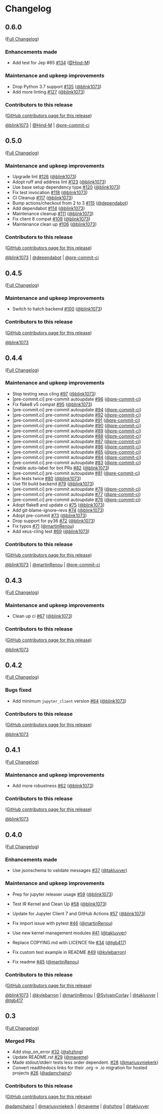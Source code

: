 # Changelog

<!-- <START NEW CHANGELOG ENTRY> -->

## 0.6.0

([Full Changelog](https://github.com/jupyter/jupyter_kernel_test/compare/v0.5.0...78b8f14cf8a7f6c4fba4cb20edd8fa293ae7a602))

### Enhancements made

- Add test for Jep #65 [#134](https://github.com/jupyter/jupyter_kernel_test/pull/134) ([@Hind-M](https://github.com/Hind-M))

### Maintenance and upkeep improvements

- Drop Python 3.7 support [#135](https://github.com/jupyter/jupyter_kernel_test/pull/135) ([@blink1073](https://github.com/blink1073))
- Add more linting [#127](https://github.com/jupyter/jupyter_kernel_test/pull/127) ([@blink1073](https://github.com/blink1073))

### Contributors to this release

([GitHub contributors page for this release](https://github.com/jupyter/jupyter_kernel_test/graphs/contributors?from=2023-01-27&to=2023-08-29&type=c))

[@blink1073](https://github.com/search?q=repo%3Ajupyter%2Fjupyter_kernel_test+involves%3Ablink1073+updated%3A2023-01-27..2023-08-29&type=Issues) | [@Hind-M](https://github.com/search?q=repo%3Ajupyter%2Fjupyter_kernel_test+involves%3AHind-M+updated%3A2023-01-27..2023-08-29&type=Issues) | [@pre-commit-ci](https://github.com/search?q=repo%3Ajupyter%2Fjupyter_kernel_test+involves%3Apre-commit-ci+updated%3A2023-01-27..2023-08-29&type=Issues)

<!-- <END NEW CHANGELOG ENTRY> -->

## 0.5.0

([Full Changelog](https://github.com/jupyter/jupyter_kernel_test/compare/v0.4.5...c3ffbd013b1cdd32d7273d4fbe9ee0ab61af7a1e))

### Maintenance and upkeep improvements

- Upgrade lint [#126](https://github.com/jupyter/jupyter_kernel_test/pull/126) ([@blink1073](https://github.com/blink1073))
- Adopt ruff and address lint [#123](https://github.com/jupyter/jupyter_kernel_test/pull/123) ([@blink1073](https://github.com/blink1073))
- Use base setup dependency type [#120](https://github.com/jupyter/jupyter_kernel_test/pull/120) ([@blink1073](https://github.com/blink1073))
- Fix test invocation [#118](https://github.com/jupyter/jupyter_kernel_test/pull/118) ([@blink1073](https://github.com/blink1073))
- CI Cleanup [#117](https://github.com/jupyter/jupyter_kernel_test/pull/117) ([@blink1073](https://github.com/blink1073))
- Bump actions/checkout from 2 to 3 [#115](https://github.com/jupyter/jupyter_kernel_test/pull/115) ([@dependabot](https://github.com/dependabot))
- Add dependabot [#114](https://github.com/jupyter/jupyter_kernel_test/pull/114) ([@blink1073](https://github.com/blink1073))
- Maintenance cleanup [#111](https://github.com/jupyter/jupyter_kernel_test/pull/111) ([@blink1073](https://github.com/blink1073))
- Fix client 8 compat [#109](https://github.com/jupyter/jupyter_kernel_test/pull/109) ([@blink1073](https://github.com/blink1073))
- Maintenance clean up [#106](https://github.com/jupyter/jupyter_kernel_test/pull/106) ([@blink1073](https://github.com/blink1073))

### Contributors to this release

([GitHub contributors page for this release](https://github.com/jupyter/jupyter_kernel_test/graphs/contributors?from=2022-08-22&to=2023-01-27&type=c))

[@blink1073](https://github.com/search?q=repo%3Ajupyter%2Fjupyter_kernel_test+involves%3Ablink1073+updated%3A2022-08-22..2023-01-27&type=Issues) | [@dependabot](https://github.com/search?q=repo%3Ajupyter%2Fjupyter_kernel_test+involves%3Adependabot+updated%3A2022-08-22..2023-01-27&type=Issues) | [@pre-commit-ci](https://github.com/search?q=repo%3Ajupyter%2Fjupyter_kernel_test+involves%3Apre-commit-ci+updated%3A2022-08-22..2023-01-27&type=Issues)

## 0.4.5

([Full Changelog](https://github.com/jupyter/jupyter_kernel_test/compare/v0.4.4...85c23f820f8127808f60dab6f5871e8d26c01192))

### Maintenance and upkeep improvements

- Switch to hatch backend [#100](https://github.com/jupyter/jupyter_kernel_test/pull/100) ([@blink1073](https://github.com/blink1073))

### Contributors to this release

([GitHub contributors page for this release](https://github.com/jupyter/jupyter_kernel_test/graphs/contributors?from=2022-08-19&to=2022-08-22&type=c))

[@blink1073](https://github.com/search?q=repo%3Ajupyter%2Fjupyter_kernel_test+involves%3Ablink1073+updated%3A2022-08-19..2022-08-22&type=Issues)

## 0.4.4

([Full Changelog](https://github.com/jupyter/jupyter_kernel_test/compare/v0.4.3...b723ce668df0de185f9b682d85379e515cfc012b))

### Maintenance and upkeep improvements

- Stop testing xeus cling [#97](https://github.com/jupyter/jupyter_kernel_test/pull/97) ([@blink1073](https://github.com/blink1073))
- \[pre-commit.ci\] pre-commit autoupdate [#96](https://github.com/jupyter/jupyter_kernel_test/pull/96) ([@pre-commit-ci](https://github.com/pre-commit-ci))
- Fix flake8 v5 compat [#95](https://github.com/jupyter/jupyter_kernel_test/pull/95) ([@blink1073](https://github.com/blink1073))
- \[pre-commit.ci\] pre-commit autoupdate [#94](https://github.com/jupyter/jupyter_kernel_test/pull/94) ([@pre-commit-ci](https://github.com/pre-commit-ci))
- \[pre-commit.ci\] pre-commit autoupdate [#92](https://github.com/jupyter/jupyter_kernel_test/pull/92) ([@pre-commit-ci](https://github.com/pre-commit-ci))
- \[pre-commit.ci\] pre-commit autoupdate [#91](https://github.com/jupyter/jupyter_kernel_test/pull/91) ([@pre-commit-ci](https://github.com/pre-commit-ci))
- \[pre-commit.ci\] pre-commit autoupdate [#90](https://github.com/jupyter/jupyter_kernel_test/pull/90) ([@pre-commit-ci](https://github.com/pre-commit-ci))
- \[pre-commit.ci\] pre-commit autoupdate [#89](https://github.com/jupyter/jupyter_kernel_test/pull/89) ([@pre-commit-ci](https://github.com/pre-commit-ci))
- \[pre-commit.ci\] pre-commit autoupdate [#88](https://github.com/jupyter/jupyter_kernel_test/pull/88) ([@pre-commit-ci](https://github.com/pre-commit-ci))
- \[pre-commit.ci\] pre-commit autoupdate [#87](https://github.com/jupyter/jupyter_kernel_test/pull/87) ([@pre-commit-ci](https://github.com/pre-commit-ci))
- \[pre-commit.ci\] pre-commit autoupdate [#86](https://github.com/jupyter/jupyter_kernel_test/pull/86) ([@pre-commit-ci](https://github.com/pre-commit-ci))
- \[pre-commit.ci\] pre-commit autoupdate [#85](https://github.com/jupyter/jupyter_kernel_test/pull/85) ([@pre-commit-ci](https://github.com/pre-commit-ci))
- \[pre-commit.ci\] pre-commit autoupdate [#84](https://github.com/jupyter/jupyter_kernel_test/pull/84) ([@pre-commit-ci](https://github.com/pre-commit-ci))
- \[pre-commit.ci\] pre-commit autoupdate [#83](https://github.com/jupyter/jupyter_kernel_test/pull/83) ([@pre-commit-ci](https://github.com/pre-commit-ci))
- Enable auto-label for bot PRs [#82](https://github.com/jupyter/jupyter_kernel_test/pull/82) ([@blink1073](https://github.com/blink1073))
- \[pre-commit.ci\] pre-commit autoupdate [#81](https://github.com/jupyter/jupyter_kernel_test/pull/81) ([@pre-commit-ci](https://github.com/pre-commit-ci))
- Run tests twice [#80](https://github.com/jupyter/jupyter_kernel_test/pull/80) ([@blink1073](https://github.com/blink1073))
- Use flit build backend [#79](https://github.com/jupyter/jupyter_kernel_test/pull/79) ([@blink1073](https://github.com/blink1073))
- \[pre-commit.ci\] pre-commit autoupdate [#78](https://github.com/jupyter/jupyter_kernel_test/pull/78) ([@pre-commit-ci](https://github.com/pre-commit-ci))
- \[pre-commit.ci\] pre-commit autoupdate [#77](https://github.com/jupyter/jupyter_kernel_test/pull/77) ([@pre-commit-ci](https://github.com/pre-commit-ci))
- \[pre-commit.ci\] pre-commit autoupdate [#76](https://github.com/jupyter/jupyter_kernel_test/pull/76) ([@pre-commit-ci](https://github.com/pre-commit-ci))
- Adopt flake8 and update ci [#75](https://github.com/jupyter/jupyter_kernel_test/pull/75) ([@blink1073](https://github.com/blink1073))
- Add git-blame-ignore-revs [#74](https://github.com/jupyter/jupyter_kernel_test/pull/74) ([@blink1073](https://github.com/blink1073))
- Adopt pre-commit [#73](https://github.com/jupyter/jupyter_kernel_test/pull/73) ([@blink1073](https://github.com/blink1073))
- Drop support for py36 [#72](https://github.com/jupyter/jupyter_kernel_test/pull/72) ([@blink1073](https://github.com/blink1073))
- Fix typos [#71](https://github.com/jupyter/jupyter_kernel_test/pull/71) ([@martinRenou](https://github.com/martinRenou))
- Add xeus-cling test [#69](https://github.com/jupyter/jupyter_kernel_test/pull/69) ([@blink1073](https://github.com/blink1073))

### Contributors to this release

([GitHub contributors page for this release](https://github.com/jupyter/jupyter_kernel_test/graphs/contributors?from=2021-12-06&to=2022-08-19&type=c))

[@blink1073](https://github.com/search?q=repo%3Ajupyter%2Fjupyter_kernel_test+involves%3Ablink1073+updated%3A2021-12-06..2022-08-19&type=Issues) | [@martinRenou](https://github.com/search?q=repo%3Ajupyter%2Fjupyter_kernel_test+involves%3AmartinRenou+updated%3A2021-12-06..2022-08-19&type=Issues) | [@pre-commit-ci](https://github.com/search?q=repo%3Ajupyter%2Fjupyter_kernel_test+involves%3Apre-commit-ci+updated%3A2021-12-06..2022-08-19&type=Issues)

## 0.4.3

([Full Changelog](https://github.com/jupyter/jupyter_kernel_test/compare/v0.4.2...77a01dc64e0449e026bc505948c3f773f7a01be3))

### Maintenance and upkeep improvements

- Clean up ci [#67](https://github.com/jupyter/jupyter_kernel_test/pull/67) ([@blink1073](https://github.com/blink1073))

### Contributors to this release

([GitHub contributors page for this release](https://github.com/jupyter/jupyter_kernel_test/graphs/contributors?from=2021-12-05&to=2021-12-06&type=c))

[@blink1073](https://github.com/search?q=repo%3Ajupyter%2Fjupyter_kernel_test+involves%3Ablink1073+updated%3A2021-12-05..2021-12-06&type=Issues)

## 0.4.2

([Full Changelog](https://github.com/jupyter/jupyter_kernel_test/compare/v0.4.1...fcc3d1e7eaf262a1dd5b3bce7b5e160bd1d69265))

### Bugs fixed

- Add minimum `jupyter_client` version [#64](https://github.com/jupyter/jupyter_kernel_test/pull/64) ([@blink1073](https://github.com/blink1073))

### Contributors to this release

([GitHub contributors page for this release](https://github.com/jupyter/jupyter_kernel_test/graphs/contributors?from=2021-12-02&to=2021-12-05&type=c))

[@blink1073](https://github.com/search?q=repo%3Ajupyter%2Fjupyter_kernel_test+involves%3Ablink1073+updated%3A2021-12-02..2021-12-05&type=Issues)

## 0.4.1

([Full Changelog](https://github.com/jupyter/jupyter_kernel_test/compare/v0.4.0...87bdb591a83640ec76fe74ce11611a821653d0a6))

### Maintenance and upkeep improvements

- Add more robustness [#62](https://github.com/jupyter/jupyter_kernel_test/pull/62) ([@blink1073](https://github.com/blink1073))

### Contributors to this release

([GitHub contributors page for this release](https://github.com/jupyter/jupyter_kernel_test/graphs/contributors?from=2021-11-30&to=2021-12-02&type=c))

[@blink1073](https://github.com/search?q=repo%3Ajupyter%2Fjupyter_kernel_test+involves%3Ablink1073+updated%3A2021-11-30..2021-12-02&type=Issues)

## 0.4.0

([Full Changelog](https://github.com/jupyter/jupyter_kernel_test/compare/0.3...687e6f83af9cecae832c4ad8f79291322def23e5))

### Enhancements made

- Use jsonschema to validate messages [#37](https://github.com/jupyter/jupyter_kernel_test/pull/37) ([@takluyver](https://github.com/takluyver))

### Maintenance and upkeep improvements

- Prep for jupyter releaser usage [#59](https://github.com/jupyter/jupyter_kernel_test/pull/59) ([@blink1073](https://github.com/blink1073))

- Test IR Kernel and Clean Up [#58](https://github.com/jupyter/jupyter_kernel_test/pull/58) ([@blink1073](https://github.com/blink1073))

- Update for Jupyter Client 7 and GitHub Actions [#57](https://github.com/jupyter/jupyter_kernel_test/pull/57) ([@blink1073](https://github.com/blink1073))

- Fix import issue with pytest [#46](https://github.com/jupyter/jupyter_kernel_test/pull/46) ([@martinRenou](https://github.com/martinRenou))

- Use new kernel management modules [#41](https://github.com/jupyter/jupyter_kernel_test/pull/41) ([@takluyver](https://github.com/takluyver))

- Replace COPYING.md with LICENCE file [#34](https://github.com/jupyter/jupyter_kernel_test/pull/34) ([@tgb417](https://github.com/tgb417))

- Fix custom test example in README [#49](https://github.com/jupyter/jupyter_kernel_test/pull/49) ([@kylebarron](https://github.com/kylebarron))

- Fix readme [#45](https://github.com/jupyter/jupyter_kernel_test/pull/45) ([@martinRenou](https://github.com/martinRenou))

### Contributors to this release

([GitHub contributors page for this release](https://github.com/jupyter/jupyter_kernel_test/graphs/contributors?from=2017-04-28&to=2021-11-30&type=c))

[@blink1073](https://github.com/search?q=repo%3Ajupyter%2Fjupyter_kernel_test+involves%3Ablink1073+updated%3A2017-04-28..2021-11-30&type=Issues) | [@kylebarron](https://github.com/search?q=repo%3Ajupyter%2Fjupyter_kernel_test+involves%3Akylebarron+updated%3A2017-04-28..2021-11-30&type=Issues) | [@martinRenou](https://github.com/search?q=repo%3Ajupyter%2Fjupyter_kernel_test+involves%3AmartinRenou+updated%3A2017-04-28..2021-11-30&type=Issues) | [@SylvainCorlay](https://github.com/search?q=repo%3Ajupyter%2Fjupyter_kernel_test+involves%3ASylvainCorlay+updated%3A2017-04-28..2021-11-30&type=Issues) | [@takluyver](https://github.com/search?q=repo%3Ajupyter%2Fjupyter_kernel_test+involves%3Atakluyver+updated%3A2017-04-28..2021-11-30&type=Issues) | [@tgb417](https://github.com/search?q=repo%3Ajupyter%2Fjupyter_kernel_test+involves%3Atgb417+updated%3A2017-04-28..2021-11-30&type=Issues)

## 0.3

([Full Changelog](https://github.com/jupyter/jupyter_kernel_test/compare/7283c8c...309feed))

### Merged PRs

- Add stop_on_error [#32](https://github.com/jupyter/jupyter_kernel_test/pull/32) ([@shzhng](https://github.com/shzhng))
- Update README.rst [#29](https://github.com/jupyter/jupyter_kernel_test/pull/29) ([@maveme](https://github.com/maveme))
- Made stdout/stderr tests less order dependent. [#28](https://github.com/jupyter/jupyter_kernel_test/pull/28) ([@mariusvniekerk](https://github.com/mariusvniekerk))
- Convert readthedocs links for their .org -> .io migration for hosted projects [#26](https://github.com/jupyter/jupyter_kernel_test/pull/26) ([@adamchainz](https://github.com/adamchainz))

### Contributors to this release

([GitHub contributors page for this release](https://github.com/jupyter/jupyter_kernel_test/graphs/contributors?from=2016-06-13&to=2017-04-28&type=c))

[@adamchainz](https://github.com/search?q=repo%3Ajupyter%2Fjupyter_kernel_test+involves%3Aadamchainz+updated%3A2016-06-13..2017-04-28&type=Issues) | [@mariusvniekerk](https://github.com/search?q=repo%3Ajupyter%2Fjupyter_kernel_test+involves%3Amariusvniekerk+updated%3A2016-06-13..2017-04-28&type=Issues) | [@maveme](https://github.com/search?q=repo%3Ajupyter%2Fjupyter_kernel_test+involves%3Amaveme+updated%3A2016-06-13..2017-04-28&type=Issues) | [@shzhng](https://github.com/search?q=repo%3Ajupyter%2Fjupyter_kernel_test+involves%3Ashzhng+updated%3A2016-06-13..2017-04-28&type=Issues) | [@takluyver](https://github.com/search?q=repo%3Ajupyter%2Fjupyter_kernel_test+involves%3Atakluyver+updated%3A2016-06-13..2017-04-28&type=Issues)

